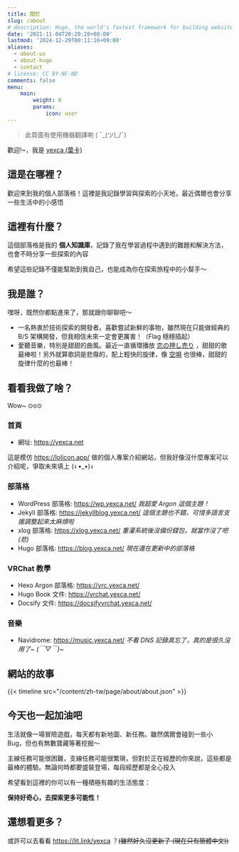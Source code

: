 ```yaml
---
title: 關於
slug: /about
# description: Hugo, the world's fastest framework for building websites
date: '2021-11-04T20:20:20+08:00'
lastmod: '2024-12-29T00:11:16+09:00'
aliases:
  - about-us
  - about-hugo
  - contact
# license: CC BY-NC-ND
comments: false
menu:
    main: 
        weight: 6
        params:
            icon: user
---
```


> 此頁面有使用機器翻譯喲 ( ¯\_(ツ)_/¯)

歡迎!~，我是 [yexca (葉卡)](https://lit.link/yexca)

## 這是在哪裡？

歡迎來到我的個人部落格！這裡是我記錄學習與探索的小天地，最近偶爾也會分享一些生活中的小感悟

## 這裡有什麼？

這個部落格是我的 **個人知識庫**，記錄了我在學習過程中遇到的難題和解決方法，也會不時分享一些探索的內容

希望這些記錄不僅能幫助到我自己，也能成為你在探索旅程中的小幫手～

## 我是誰？

嘿呀，既然你都點進來了，那就跟你聊聊吧～

* 一名熱衷於技術探索的開發者。喜歡嘗試新鮮的事物，雖然現在只能做經典的 B/S 架構開發，但我相信未來一定會更厲害！（Flag 穩穩插起）
* 愛聽音樂，特別是甜甜的曲風。最近一直循環播放 [恋の押し売り](https://music.youtube.com/watch?v=I_YfQj2IlmY&si=4KdzRSsvDGNpm7u-) ，甜甜的歌最棒啦！另外就算歌詞是悲傷的，配上輕快的旋律，像 [空唄](https://music.youtube.com/watch?v=BIL21F_HwgY&si=wjyZhahxAAabUwKD) 也很棒，甜甜的旋律什麼的也最棒！

## 看看我做了啥？

Wow~ ⊙o⊙

### 首頁

* 網址: <https://yexca.net>

這是模仿 <https://lolicon.app/> 做的個人專案介紹網站，但我好像沒什麼專案可以介紹呢，爭取未來填上 (ง •_•)ง

### 部落格

* WordPress 部落格: <https://wp.yexca.net/> *我超愛 Argon 這個主題！*
* Jekyll 部落格: <https://jekyllblog.yexca.net/> *這個主題也不錯，可惜多語言支援調整起來太麻煩啦*
* xlog 部落格: <https://xlog.yexca.net/> *重灌系統後沒備份錢包，就當作沒了吧 (悲)*
* Hugo 部落格: <https://blog.yexca.net/> *現在還在更新中的部落格*

### VRChat 教學

* Hexo Argon 部落格: <https://vrc.yexca.net/>
* Hugo Book 文件: <https://vrchat.yexca.net/>
* Docsify 文件: <https://docsifyvrchat.yexca.net/>  

### 音樂

* Navidrome: <https://music.yexca.net/> *不看 DNS 記錄真忘了，真的是很久沒用了~ (￣▽￣)~*

## 網站的故事  

{{< timeline src="/content/zh-tw/page/about/about.json" >}}

## 今天也一起加油吧

生活就像一場冒險遊戲，每天都有新地圖、新任務。雖然偶爾會碰到一些小 Bug，但也有無數寶藏等著挖掘～

主線任務可能很困難，支線任務可能很繁瑣，但對於正在經歷的你來說，這些都是最棒的體驗。無論何時都要盛裝登場，每段經歷都是全心投入

希望看到這裡的你可以有一種積極有趣的生活態度：

**保持好奇心，去探索更多可能性！**

## 還想看更多？

或許可以去看看 <https://lit.link/yexca> ？~~(雖然好久沒更新了 (現在只有簡體中文))~~
